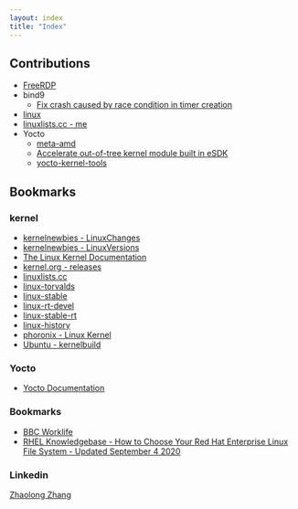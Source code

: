 ```yaml
---
layout: index
title: "Index"
---
```


## Contributions
* [FreeRDP](https://github.com/FreeRDP/FreeRDP/pulls?q=+is%3Apr+author%3Azhangzl2013)
* bind9
  * [Fix crash caused by race condition in timer creation](https://gitlab.isc.org/isc-projects/bind9/commit/21966423cd7101a60ddfb3cf11f04f71c9fdd7b7)
* [linux](https://git.kernel.org/pub/scm/linux/kernel/git/torvalds/linux.git/log/?qt=author&q=zhaolong+zhang)
* [linuxlists.cc - me](https://linuxlists.cc/profile/51695/Zhaolong_Zhang)
* Yocto
  * [meta-amd](https://git.yoctoproject.org/meta-amd)
  * [Accelerate out-of-tree kernel module built in eSDK](https://bugzilla.yoctoproject.org/show_bug.cgi?id=13113)
  * [yocto-kernel-tools](https://git.yoctoproject.org/cgit/cgit.cgi/yocto-kernel-tools/log/?qt=author&q=zhaolong)

## Bookmarks
### kernel
* [kernelnewbies - LinuxChanges](https://kernelnewbies.org/LinuxChanges)
* [kernelnewbies - LinuxVersions](https://kernelnewbies.org/LinuxVersions)
* [The Linux Kernel Documentation](https://www.kernel.org/doc/html/latest/)
* [kernel.org - releases](https://www.kernel.org/category/releases.html)
* [linuxlists.cc](https://linuxlists.cc/users)
* [linux-torvalds](https://git.kernel.org/pub/scm/linux/kernel/git/torvalds/linux.git/)
* [linux-stable](https://git.kernel.org/pub/scm/linux/kernel/git/stable/linux.git/)
* [linux-rt-devel](https://git.kernel.org/pub/scm/linux/kernel/git/rt/linux-rt-devel.git/)
* [linux-stable-rt](https://git.kernel.org/pub/scm/linux/kernel/git/rt/linux-stable-rt.git/)
* [linux-history](https://git.kernel.org/pub/scm/linux/kernel/git/history/history.git/)
* [phoronix - Linux Kernel](https://www.phoronix.com/scan.php?page=news_topic&q=Linux%20Kernel)
* [Ubuntu - kernelbuild](https://wiki.ubuntu.com/KernelTeam/GitKernelBuild)
### Yocto
* [Yocto Documentation](https://docs.yoctoproject.org/)

### Bookmarks
* [BBC Worklife](https://www.bbc.com/worklife/)
* [RHEL Knowledgebase - How to Choose Your Red Hat Enterprise Linux File System - Updated September 4 2020](https://access.redhat.com/articles/3129891)

### Linkedin
<script src="https://platform.linkedin.com/badges/js/profile.js" async defer type="text/javascript"></script>
<div class="badge-base LI-profile-badge" data-locale="en_US" data-size="medium" data-theme="light" data-type="VERTICAL" data-vanity="zhaolong-zhang-foss" data-version="v1"><a class="badge-base__link LI-simple-link" href="https://cn.linkedin.com/in/zhaolong-zhang-foss?trk=profile-badge">Zhaolong Zhang</a></div>
